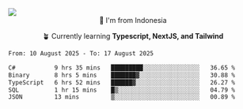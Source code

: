 
<img align = "center" src="https://readme-typing-svg.herokuapp.com?font=Fira+Code&size=25&pause=1000&color=00F713&center=true&vCenter=true&random=false&width=850&height=70&lines=Hi+There+%F0%9F%91%8B%2C+Im+Julian+Caesar;"/>
<br>

<div align = "center">
  📌 I'm from Indonesia
  
  🪴 Currently learning **Typescript, NextJS, and Tailwind**
</div>

<!--START_SECTION:waka-->

```txt
From: 10 August 2025 - To: 17 August 2025

C#           9 hrs 35 mins   █████████░░░░░░░░░░░░░░░░   36.65 %
Binary       8 hrs 5 mins    ███████▓░░░░░░░░░░░░░░░░░   30.88 %
TypeScript   6 hrs 52 mins   ██████▓░░░░░░░░░░░░░░░░░░   26.27 %
SQL          1 hr 15 mins    █▒░░░░░░░░░░░░░░░░░░░░░░░   04.79 %
JSON         13 mins         ▒░░░░░░░░░░░░░░░░░░░░░░░░   00.89 %
```

<!--END_SECTION:waka-->
